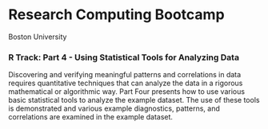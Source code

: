 Research Computing Bootcamp
================
Boston University

### R Track: Part 4 - Using Statistical Tools for Analyzing Data

Discovering and verifying meaningful patterns and correlations in data requires quantitative techniques 
that can analyze the data in a rigorous mathematical or algorithmic way. 
Part Four presents how to use various basic statistical tools to analyze the example dataset. 
The use of these tools is demonstrated and various example diagnostics, patterns, and 
correlations are examined in the example dataset.


